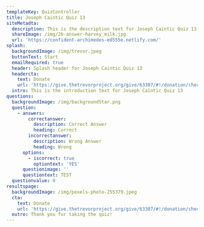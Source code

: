 ```yaml
---
templateKey: QuizController
title: Joseph Caintic Quiz 13
siteMetadta:
  description: This is the description text for Joseph Caintic Quiz 13
  shareImage: /img/2b-answer-harvey_milk.jpg
  url: 'https://confident-archimedes-ed555e.netlify.com/'
splash:
  backgroundImage: /img/trevor.jpeg
  buttonText: Start
  emailRequired: true
  header: Splash header for Joseph Caintic Quiz 13
  headercta:
    text: Donate
    url: 'https://give.thetrevorproject.org/give/63307/#!/donation/checkout'
  intro: This is the introduction text for Joseph Caintic Quiz 13
questions:
  backgroundImage: /img/backgroundStar.png
  question:
    - answers:
        correctanswer:
          description: Correct Answer
          heading: Correct
        incorrectanswer:
          description: Wrong Answer
          heading: Wrong
      options:
        - iscorrect: true
          optiontext: 'YES'
      questionimage: ''
      questiontext: TEST
  questionvalue: 0
resultspage:
  backgroundImage: /img/pexels-photo-255379.jpeg
  cta:
    text: Donate
    url: 'https://give.thetrevorproject.org/give/63307/#!/donation/checkout'
  outro: Thank you for taking the quiz!
---
```


